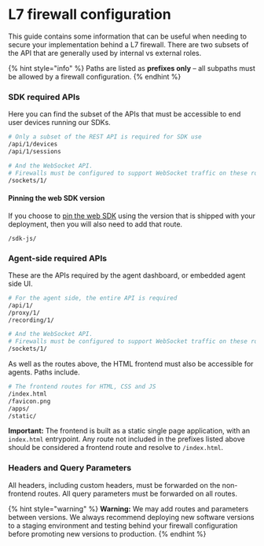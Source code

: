 # L7 firewall configuration

This guide contains some information that can be useful when needing to secure your implementation behind a L7 firewall. There are two subsets of the API that are generally used by internal vs external roles.

{% hint style="info" %}
Paths are listed as **prefixes only** – all subpaths must be allowed by a firewall configuration.
{% endhint %}

### SDK required APIs

Here you can find the subset of the APIs that must be accessible to end user devices running our SDKs.

```bash
# Only a subset of the REST API is required for SDK use
/api/1/devices
/api/1/sessions

# And the WebSocket API.
# Firewalls must be configured to support WebSocket traffic on these routes 
/sockets/1/
```

#### Pinning the web SDK version

If you choose to [pin the web SDK](web-sdk-pinning.md) using the version that is shipped with your deployment, then you will also need to add that route.

```
/sdk-js/
```

### Agent-side required APIs&#x20;

These are the APIs required by the agent dashboard, or embedded agent side UI.

```bash
# For the agent side, the entire API is required
/api/1/
/proxy/1/
/recording/1/

# And the WebSocket API.
# Firewalls must be configured to support WebSocket traffic on these routes 
/sockets/1/
```

As well as the routes above, the HTML frontend must also be accessible for agents. Paths include.

```bash
# The frontend routes for HTML, CSS and JS
/index.html
/favicon.png
/apps/
/static/
```

**Important:** The frontend is built as a static single page application, with an `index.html` entrypoint. Any route not included in the prefixes listed above should be considered a frontend route and resolve to `/index.html`.

### Headers and Query Parameters

All headers, including custom headers, must be forwarded on the non-frontend routes. All query parameters must be forwarded on all routes.

{% hint style="warning" %}
**Warning:** We may add routes and parameters between versions. We always recommend  deploying new software versions to a staging environment and testing behind your firewall configuration before promoting new versions to production.
{% endhint %}

